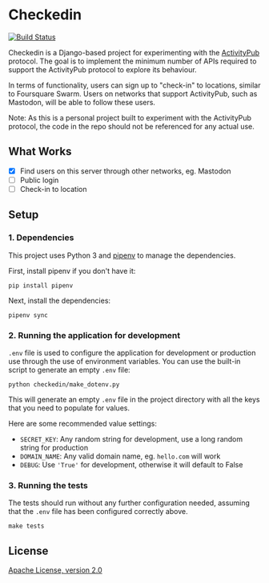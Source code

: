 # Checkedin

[![Build Status](https://travis-ci.org/victorneo/checkedin.svg?branch=master)](https://travis-ci.org/victorneo/checkedin)

Checkedin is a Django-based project for experimenting with the [ActivityPub][1]
protocol. The goal is to implement the minimum number of APIs required to
support the ActivityPub protocol to explore its behaviour.

In terms of functionality, users can sign up to "check-in" to locations,
similar to Foursquare Swarm. Users on networks that support ActivityPub, such
as Mastodon, will be able to follow these users.

Note: As this is a personal project built to experiment with the ActivityPub protocol,
the code in the repo should not be referenced for any actual use.

## What Works

- [x] Find users on this server through other networks, eg. Mastodon
- [ ] Public login
- [ ] Check-in to location

## Setup

### 1. Dependencies

This project uses Python 3 and [pipenv][2] to manage the dependencies.

First, install pipenv if you don't have it:

```
pip install pipenv
```

Next, install the dependencies:

```
pipenv sync
```

### 2. Running the application for development

`.env` file is used to configure the application for development or production
use through the use of environment variables. You can use the built-in script
to generate an empty `.env` file:

```
python checkedin/make_dotenv.py
```

This will generate an empty `.env` file in the project directory with all the keys
that you need to populate for values.

Here are some recommended value settings:

- `SECRET_KEY`: Any random string for development, use a long random string for production
- `DOMAIN_NAME`: Any valid domain name, eg. `hello.com` will work
- `DEBUG`: Use `'True'` for development, otherwise it will default to False


### 3. Running the tests

The tests should run without any further configuration needed, assuming that
the `.env` file has been configured correctly above.

```
make tests
```

## License

[Apache License, version 2.0](LICENSE.md)


[1]: https://www.w3.org/TR/activitypub/
[2]: https://github.com/pypa/pipenv
